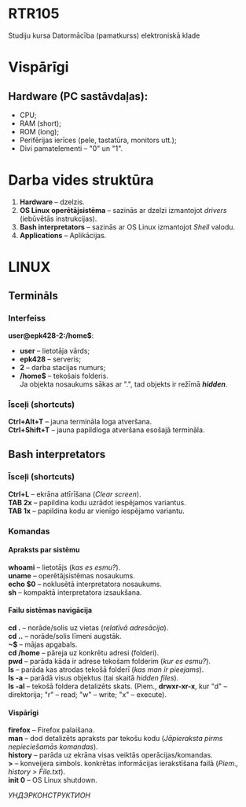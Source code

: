 # RTR105
Studiju kursa Datormācība (pamatkurss) elektroniskā klade  
# Vispārīgi
## Hardware (PC sastāvdaļas):
- CPU;  
- RAM (short);  
- ROM (long);  
- Perifērijas ierīces (pele, tastatūra, monitors utt.);
- Divi pamatelementi – "0" un "1".  

# Darba vides struktūra
1. **Hardware** – dzelzis.  
2. **OS Linux operētājsistēma** – sazinās ar dzelzi izmantojot *drivers* (iebūvētās instrukcijas).  
3. **Bash interpretators** – sazinās ar OS Linux izmantojot *Shell* valodu.  
4. **Applications** – Aplikācijas. 

# LINUX
## Termināls
### Interfeiss  
**user@epk428-2:/home$**:
- **user** – lietotāja vārds;  
- **epk428** – serveris;  
- **2** – darba stacijas numurs;  
- **/home$** – tekošais folderis.  
Ja objekta nosaukums sākas ar ".", tad objekts ir režīmā ***hidden***.

### Īsceļi (shortcuts)
**Ctrl+Alt+T** – jauna termināla loga atveršana.  
**Ctrl+Shift+T** – jauna papildloga atveršana esošajā termināla.  

## Bash interpretators
### Īsceļi (shortcuts)
**Ctrl+L** – ekrāna attīrīšana (*Clear screen*).  
**TAB 2x** – papildina kodu uzrādot iespējamos variantus.  
**TAB 1x** – papildina kodu ar vienīgo iespējamo variantu.  
### Komandas
#### Apraksts par sistēmu
**whoami** – lietotājs (*kas es esmu?*).  
**uname** – operētājsistēmas nosaukums.  
**echo $0** – noklusētā interpretatora nosaukums.  
**sh** – kompaktā interpretatora izsaukšana.  
#### Failu sistēmas navigācija
**cd .** – norāde/solis uz vietas (*relatīvā adresācija*).  
**cd ..** – norāde/solis līmeni augstāk.  
**~$** – mājas apgabals.  
**cd /home** – pāreja uz konkrētu adresi (folderi).  
**pwd** – parāda kāda ir adrese tekošam folderim (*kur es esmu?*).  
**ls** – parāda kas atrodas tekošā folderī (*kas man ir pieejams*).  
**ls -a** – parādā visus objektus (tai skaitā *hidden files*).  
**ls -al** – tekošā foldera detalizēts skats. (Piem., **drwxr-xr-x**, kur "d" – direktorija; "r" – read; "w" – write; "x" – execute).  
#### Vispārīgi
**firefox** – Firefox palaišana.  
**man** – dod detalizēts apraksts par tekošu kodu (*Jāpieraksta pirms nepieciešamās komandas*).  
**history** – parāda uz ekrāna visas veiktās operācijas/komandas.  
**>** – konveijera simbols. konkrētas informācijas ierakstīšana failā (*Piem., history > File.txt*).  
**init 0** – OS Linux shutdown.  

*УНДЭРКОНСТРУКТИОН*  

